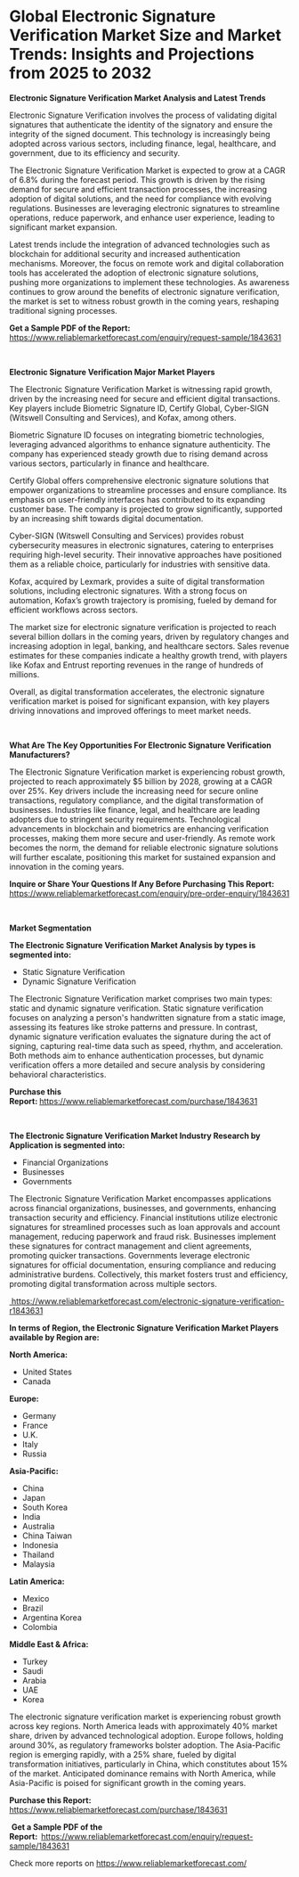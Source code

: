 <p><h1>Global Electronic Signature Verification Market Size and Market Trends: Insights and Projections from 2025 to 2032</h1></p><p><strong>Electronic Signature Verification Market Analysis and Latest Trends</strong></p>
<p><p>Electronic Signature Verification involves the process of validating digital signatures that authenticate the identity of the signatory and ensure the integrity of the signed document. This technology is increasingly being adopted across various sectors, including finance, legal, healthcare, and government, due to its efficiency and security.</p><p>The Electronic Signature Verification Market is expected to grow at a CAGR of 6.8% during the forecast period. This growth is driven by the rising demand for secure and efficient transaction processes, the increasing adoption of digital solutions, and the need for compliance with evolving regulations. Businesses are leveraging electronic signatures to streamline operations, reduce paperwork, and enhance user experience, leading to significant market expansion.</p><p>Latest trends include the integration of advanced technologies such as blockchain for additional security and increased authentication mechanisms. Moreover, the focus on remote work and digital collaboration tools has accelerated the adoption of electronic signature solutions, pushing more organizations to implement these technologies. As awareness continues to grow around the benefits of electronic signature verification, the market is set to witness robust growth in the coming years, reshaping traditional signing processes.</p></p>
<p><strong>Get a Sample PDF of the Report:&nbsp;</strong> <a href="https://www.reliablemarketforecast.com/enquiry/request-sample/1843631?utm_campaign=1833&utm_medium=2&utm_source=Github&utm_content=ia&utm_term=11032025&utm_id=electronic-signature-verification">https://www.reliablemarketforecast.com/enquiry/request-sample/1843631</a></p>
<p>&nbsp;</p>
<p><strong>Electronic Signature Verification Major Market Players</strong></p>
<p><p>The Electronic Signature Verification Market is witnessing rapid growth, driven by the increasing need for secure and efficient digital transactions. Key players include Biometric Signature ID, Certify Global, Cyber-SIGN (Witswell Consulting and Services), and Kofax, among others. </p><p>Biometric Signature ID focuses on integrating biometric technologies, leveraging advanced algorithms to enhance signature authenticity. The company has experienced steady growth due to rising demand across various sectors, particularly in finance and healthcare.</p><p>Certify Global offers comprehensive electronic signature solutions that empower organizations to streamline processes and ensure compliance. Its emphasis on user-friendly interfaces has contributed to its expanding customer base. The company is projected to grow significantly, supported by an increasing shift towards digital documentation.</p><p>Cyber-SIGN (Witswell Consulting and Services) provides robust cybersecurity measures in electronic signatures, catering to enterprises requiring high-level security. Their innovative approaches have positioned them as a reliable choice, particularly for industries with sensitive data.</p><p>Kofax, acquired by Lexmark, provides a suite of digital transformation solutions, including electronic signatures. With a strong focus on automation, Kofax’s growth trajectory is promising, fueled by demand for efficient workflows across sectors.</p><p>The market size for electronic signature verification is projected to reach several billion dollars in the coming years, driven by regulatory changes and increasing adoption in legal, banking, and healthcare sectors. Sales revenue estimates for these companies indicate a healthy growth trend, with players like Kofax and Entrust reporting revenues in the range of hundreds of millions. </p><p>Overall, as digital transformation accelerates, the electronic signature verification market is poised for significant expansion, with key players driving innovations and improved offerings to meet market needs.</p></p>
<p>&nbsp;</p>
<p><strong>What Are The Key Opportunities For Electronic Signature Verification Manufacturers?</strong></p>
<p><p>The Electronic Signature Verification market is experiencing robust growth, projected to reach approximately $5 billion by 2028, growing at a CAGR over 25%. Key drivers include the increasing need for secure online transactions, regulatory compliance, and the digital transformation of businesses. Industries like finance, legal, and healthcare are leading adopters due to stringent security requirements. Technological advancements in blockchain and biometrics are enhancing verification processes, making them more secure and user-friendly. As remote work becomes the norm, the demand for reliable electronic signature solutions will further escalate, positioning this market for sustained expansion and innovation in the coming years.</p></p>
<p><strong>Inquire or Share Your Questions If Any Before Purchasing This Report:</strong> <a href="https://www.reliablemarketforecast.com/enquiry/pre-order-enquiry/1843631?utm_campaign=1833&utm_medium=2&utm_source=Github&utm_content=ia&utm_term=11032025&utm_id=electronic-signature-verification">https://www.reliablemarketforecast.com/enquiry/pre-order-enquiry/1843631</a></p>
<p>&nbsp;</p>
<p><strong>Market Segmentation</strong></p>
<p><strong>The Electronic Signature Verification Market Analysis by types is segmented into:</strong></p>
<p><ul><li>Static Signature Verification</li><li>Dynamic Signature Verification</li></ul></p>
<p><p>The Electronic Signature Verification market comprises two main types: static and dynamic signature verification. Static signature verification focuses on analyzing a person's handwritten signature from a static image, assessing its features like stroke patterns and pressure. In contrast, dynamic signature verification evaluates the signature during the act of signing, capturing real-time data such as speed, rhythm, and acceleration. Both methods aim to enhance authentication processes, but dynamic verification offers a more detailed and secure analysis by considering behavioral characteristics.</p></p>
<p><strong>Purchase this Report:&nbsp;</strong><a href="https://www.reliablemarketforecast.com/purchase/1843631?utm_campaign=1833&utm_medium=2&utm_source=Github&utm_content=ia&utm_term=11032025&utm_id=electronic-signature-verification">https://www.reliablemarketforecast.com/purchase/1843631</a></p>
<p>&nbsp;</p>
<p><strong>The Electronic Signature Verification Market Industry Research by Application is segmented into:</strong></p>
<p><ul><li>Financial Organizations</li><li>Businesses</li><li>Governments</li></ul></p>
<p><p>The Electronic Signature Verification Market encompasses applications across financial organizations, businesses, and governments, enhancing transaction security and efficiency. Financial institutions utilize electronic signatures for streamlined processes such as loan approvals and account management, reducing paperwork and fraud risk. Businesses implement these signatures for contract management and client agreements, promoting quicker transactions. Governments leverage electronic signatures for official documentation, ensuring compliance and reducing administrative burdens. Collectively, this market fosters trust and efficiency, promoting digital transformation across multiple sectors.</p></p>
<p><a href="https://www.reliablemarketforecast.com/electronic-signature-verification-r1843631?utm_campaign=1833&utm_medium=2&utm_source=Github&utm_content=ia&utm_term=11032025&utm_id=electronic-signature-verification">&nbsp;https://www.reliablemarketforecast.com/electronic-signature-verification-r1843631</a></p>
<p><strong>In terms of Region, the Electronic Signature Verification Market Players available by Region are:</strong></p>
<p>
    <p> <strong> North America: </strong>
        <ul>
            <li>United States</li>
            <li>Canada</li>
        </ul>
        </p> 
    <p> <strong> Europe: </strong>
        <ul>
            <li>Germany</li>
            <li>France</li>
            <li>U.K.</li>
            <li>Italy</li>
            <li>Russia</li>
        </ul>
        </p> 
    <p> <strong> Asia-Pacific: </strong>
        <ul>
            <li>China</li>
            <li>Japan</li>
            <li>South Korea</li>
            <li>India</li>
            <li>Australia</li>
            <li>China Taiwan</li>
            <li>Indonesia</li>
            <li>Thailand</li>
            <li>Malaysia</li>
        </ul>
        </p> 
    <p> <strong> Latin America: </strong>
        <ul>
            <li>Mexico</li>
            <li>Brazil</li>
            <li>Argentina Korea</li>
            <li>Colombia</li>
        </ul>
        </p> 
    <p> <strong> Middle East & Africa: </strong>
        <ul>
            <li>Turkey</li>
            <li>Saudi</li>
            <li>Arabia</li>
            <li>UAE</li>
            <li>Korea</li>
        </ul>
    </p>
    </p>
<p><p>The electronic signature verification market is experiencing robust growth across key regions. North America leads with approximately 40% market share, driven by advanced technological adoption. Europe follows, holding around 30%, as regulatory frameworks bolster adoption. The Asia-Pacific region is emerging rapidly, with a 25% share, fueled by digital transformation initiatives, particularly in China, which constitutes about 15% of the market. Anticipated dominance remains with North America, while Asia-Pacific is poised for significant growth in the coming years.</p></p>
<p><strong>Purchase this Report: </strong><a href="https://www.reliablemarketforecast.com/purchase/1843631?utm_campaign=1833&utm_medium=2&utm_source=Github&utm_content=ia&utm_term=11032025&utm_id=electronic-signature-verification">https://www.reliablemarketforecast.com/purchase/1843631</a></p>
<p>&nbsp;<strong>Get a Sample PDF of the Report:&nbsp;&nbsp;</strong><a href="https://www.reliablemarketforecast.com/enquiry/request-sample/1843631?utm_campaign=1833&utm_medium=2&utm_source=Github&utm_content=ia&utm_term=11032025&utm_id=electronic-signature-verification">https://www.reliablemarketforecast.com/enquiry/request-sample/1843631</a></p>
<p><strong></strong></p>
<p>Check more reports on <a href="https://www.reliablemarketforecast.com/?utm_campaign=1833&utm_medium=2&utm_source=Github&utm_content=ia&utm_term=11032025&utm_id=electronic-signature-verification">https://www.reliablemarketforecast.com/</a></p>